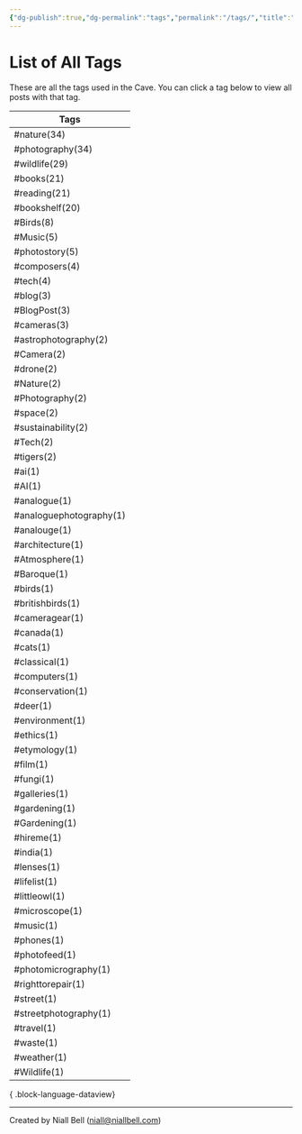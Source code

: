 ```yaml
---
{"dg-publish":true,"dg-permalink":"tags","permalink":"/tags/","title":"List of All Tags","hide":true,"noteIcon":null,"created":"2024-04-16T00:05:40.920+01:00","updated":"2024-04-30T12:05:33.124+01:00"}
---
```


# List of All Tags

These are all the tags used in the Cave. You can click a tag below to view all posts with that tag.

| Tags                    |
| ----------------------- |
| #nature(34)             |
| #photography(34)        |
| #wildlife(29)           |
| #books(21)              |
| #reading(21)            |
| #bookshelf(20)          |
| #Birds(8)               |
| #Music(5)               |
| #photostory(5)          |
| #composers(4)           |
| #tech(4)                |
| #blog(3)                |
| #BlogPost(3)            |
| #cameras(3)             |
| #astrophotography(2)    |
| #Camera(2)              |
| #drone(2)               |
| #Nature(2)              |
| #Photography(2)         |
| #space(2)               |
| #sustainability(2)      |
| #Tech(2)                |
| #tigers(2)              |
| #ai(1)                  |
| #AI(1)                  |
| #analogue(1)            |
| #analoguephotography(1) |
| #analouge(1)            |
| #architecture(1)        |
| #Atmosphere(1)          |
| #Baroque(1)             |
| #birds(1)               |
| #britishbirds(1)        |
| #cameragear(1)          |
| #canada(1)              |
| #cats(1)                |
| #classical(1)           |
| #computers(1)           |
| #conservation(1)        |
| #deer(1)                |
| #environment(1)         |
| #ethics(1)              |
| #etymology(1)           |
| #film(1)                |
| #fungi(1)               |
| #galleries(1)           |
| #gardening(1)           |
| #Gardening(1)           |
| #hireme(1)              |
| #india(1)               |
| #lenses(1)              |
| #lifelist(1)            |
| #littleowl(1)           |
| #microscope(1)          |
| #music(1)               |
| #phones(1)              |
| #photofeed(1)           |
| #photomicrography(1)    |
| #righttorepair(1)       |
| #street(1)              |
| #streetphotography(1)   |
| #travel(1)              |
| #waste(1)               |
| #weather(1)             |
| #Wildlife(1)            |

{ .block-language-dataview}

---
Created by Niall Bell (niall@niallbell.com)